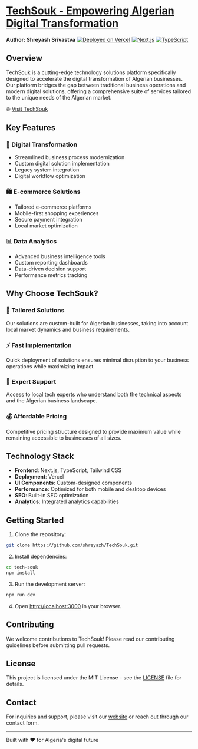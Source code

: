 # [TechSouk - Empowering Algerian Digital Transformation](https://tech-souk-by-shreyazh.vercel.app/)
**Author: Shreyash Srivastva**
[![Deployed on Vercel](https://img.shields.io/badge/Deployed%20on-Vercel-black.svg)](https://tech-souk-by-shreyazh.vercel.app/)
[![Next.js](https://img.shields.io/badge/Built%20with-Next.js-blue.svg)](https://nextjs.org)
[![TypeScript](https://img.shields.io/badge/Language-TypeScript-blue.svg)](https://www.typescriptlang.org)

## Overview

TechSouk is a cutting-edge technology solutions platform specifically designed to accelerate the digital transformation of Algerian businesses. Our platform bridges the gap between traditional business operations and modern digital solutions, offering a comprehensive suite of services tailored to the unique needs of the Algerian market.

🌐 [Visit TechSouk](https://tech-souk-by-shreyazh.vercel.app/)

## Key Features

### 🚀 Digital Transformation
- Streamlined business process modernization
- Custom digital solution implementation
- Legacy system integration
- Digital workflow optimization

### 🛍️ E-commerce Solutions
- Tailored e-commerce platforms
- Mobile-first shopping experiences
- Secure payment integration
- Local market optimization

### 📊 Data Analytics
- Advanced business intelligence tools
- Custom reporting dashboards
- Data-driven decision support
- Performance metrics tracking

## Why Choose TechSouk?

### 🎯 Tailored Solutions
Our solutions are custom-built for Algerian businesses, taking into account local market dynamics and business requirements.

### ⚡ Fast Implementation
Quick deployment of solutions ensures minimal disruption to your business operations while maximizing impact.

### 👥 Expert Support
Access to local tech experts who understand both the technical aspects and the Algerian business landscape.

### 💰 Affordable Pricing
Competitive pricing structure designed to provide maximum value while remaining accessible to businesses of all sizes.

## Technology Stack

- **Frontend**: Next.js, TypeScript, Tailwind CSS
- **Deployment**: Vercel
- **UI Components**: Custom-designed components
- **Performance**: Optimized for both mobile and desktop devices
- **SEO**: Built-in SEO optimization
- **Analytics**: Integrated analytics capabilities

## Getting Started

1. Clone the repository:
```bash
git clone https://github.com/shreyazh/TechSouk.git
```

2. Install dependencies:
```bash
cd tech-souk
npm install
```

3. Run the development server:
```bash
npm run dev
```

4. Open [http://localhost:3000](http://localhost:3000) in your browser.

## Contributing

We welcome contributions to TechSouk! Please read our contributing guidelines before submitting pull requests.

## License

This project is licensed under the MIT License - see the [LICENSE](LICENSE) file for details.

## Contact

For inquiries and support, please visit our [website](https://tech-souk-by-shreyazh.vercel.app/) or reach out through our contact form.

---

Built with ❤️ for Algeria's digital future
